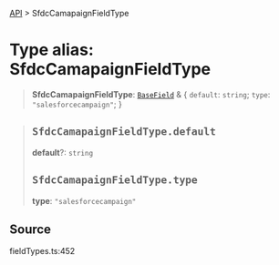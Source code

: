 [API](../index.md) > SfdcCamapaignFieldType

# Type alias: SfdcCamapaignFieldType

> **SfdcCamapaignFieldType**: [`BaseField`](type-alias.BaseField.md) & \{
  `default`: `string`;
  `type`: `"salesforcecampaign"`;
 }

> ## `SfdcCamapaignFieldType.default`
>
> **default**?: `string`
>
> ## `SfdcCamapaignFieldType.type`
>
> **type**: `"salesforcecampaign"`
>
>

## Source

fieldTypes.ts:452
